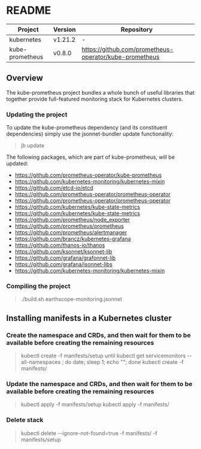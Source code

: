 # README
 
| Project         | Version | Repository                                               |
| --------------- | ------- | -------------------------------------------------------- |
| kubernetes      | v1.21.2 | -                                                        |
| kube-prometheus | v0.8.0  | <https://github.com/prometheus-operator/kube-prometheus> |

## Overview

The kube-prometheus project bundles a whole bunch of useful libraries that together provide full-featured monitoring stack for  Kubernetes clusters.

### Updating the project

To update the  kube-prometheus dependency (and its constituent dependencies) simply use the jsonnet-bundler update functionality:

> jb update

The following packages, which are part of kube-prometheus, will be updated:

- <https://github.com/prometheus-operator/kube-prometheus>
- <https://github.com/kubernetes-monitoring/kubernetes-mixin>
- <https://github.com/etcd-io/etcd>
- <https://github.com/prometheus-operator/prometheus-operator>
- <https://github.com/prometheus-operator/prometheus-operator>
- <https://github.com/kubernetes/kube-state-metrics>
- <https://github.com/kubernetes/kube-state-metrics>
- <https://github.com/prometheus/node_exporter>
- <https://github.com/prometheus/prometheus>
- <https://github.com/prometheus/alertmanager>
- <https://github.com/brancz/kubernetes-grafana>
- <https://github.com/thanos-io/thanos>
- <https://github.com/ksonnet/ksonnet-lib>
- <https://github.com/grafana/grafonnet-lib>
- <https://github.com/grafana/jsonnet-libs>
- <https://github.com/kubernetes-monitoring/kubernetes-mixin>

### Compiling the project

> ./build.sh earthscope-monitoring.jsonnet

## Installing manifests in a Kubernetes cluster

### Create the namespace and CRDs, and then wait for them to be available before creating the remaining resources

> kubectl create -f manifests/setup
> until kubectl get servicemonitors --all-namespaces ; do date; sleep 1; echo ""; done
> kubectl create -f manifests/

### Update the namespace and CRDs, and then wait for them to be available before creating the remaining resources

> kubectl apply -f manifests/setup
> kubectl apply -f manifests/

### Delete stack

> kubectl delete --ignore-not-found=true -f manifests/ -f manifests/setup